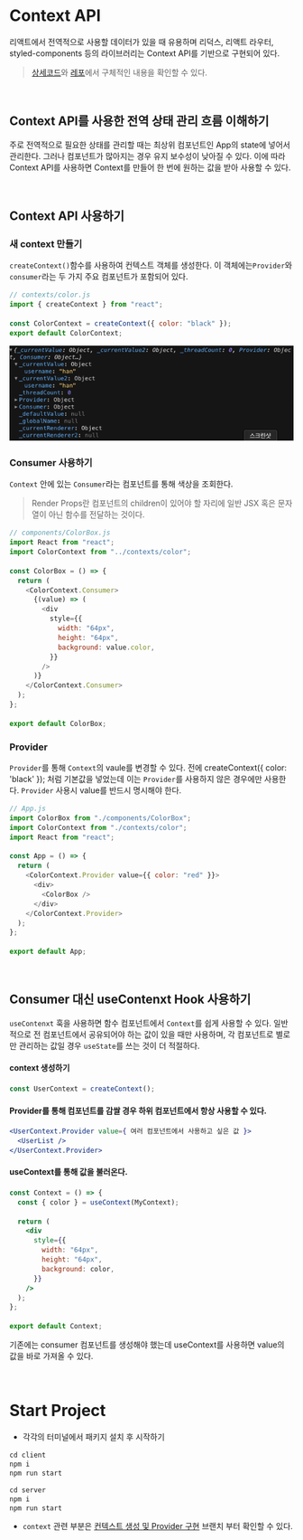 # Context API

리액트에서 전역적으로 사용할 데이터가 있을 때 유용하며 리덕스, 리액트 라우터, styled-components 등의 라이브러리는 Context API를 기반으로 구현되어 있다.

> [상세코드](https://codesandbox.io/s/react-context-api-oro1ix?file=/src/contexts/color.jsx)와 [레포](https://github.com/boyon99/state-management-library/tree/context)에서 구체적인 내용을 확인할 수 있다.

<br/>

## Context API를 사용한 전역 상태 관리 흐름 이해하기

주로 전역적으로 필요한 상태를 관리할 때는 최상위 컴포넌트인 App의 state에 넣어서 관리한다. 그러나 컴포넌트가 많아지는 경우 유지 보수성이 낮아질 수 있다. 이에 따라 Context API를 사용하면 Context를 만들어 한 번에 원하는 값을 받아 사용할 수 있다.

<br/>

## Context API 사용하기

### 새 context 만들기

`createContext()`함수를 사용하여 컨텍스트 객체를 생성한다. 이 객체에는`Provider`와 `consumer`라는 두 가지 주요 컴포넌트가 포함되어 있다.

```js
// contexts/color.js
import { createContext } from "react";

const ColorContext = createContext({ color: "black" });
export default ColorContext;
```

<img src="https://github.com/boyon99/TIL/blob/main/img/context-default.png"/>

### Consumer 사용하기

`Context` 안에 있는 `Consumer`라는 컴포넌트를 통해 색상을 조회한다.

> Render Props란 컴포넌트의 children이 있어야 할 자리에 일반 JSX 혹은 문자열이 아닌 함수를 전달하는 것이다.

```js
// components/ColorBox.js
import React from "react";
import ColorContext from "../contexts/color";

const ColorBox = () => {
  return (
    <ColorContext.Consumer>
      {(value) => (
        <div
          style={{
            width: "64px",
            height: "64px",
            background: value.color,
          }}
        />
      )}
    </ColorContext.Consumer>
  );
};

export default ColorBox;
```

### Provider

`Provider`를 통해 `Context`의 vaule를 변경할 수 있다. 전에 createContext({ color: 'black' }); 처럼 기본값을 넣었는데 이는 `Provider`를 사용하지 않은 경우에만 사용한다. `Provider` 사용시 value를 반드시 명시해야 한다.

```js
// App.js
import ColorBox from "./components/ColorBox";
import ColorContext from "./contexts/color";
import React from "react";

const App = () => {
  return (
    <ColorContext.Provider value={{ color: "red" }}>
      <div>
        <ColorBox />
      </div>
    </ColorContext.Provider>
  );
};

export default App;
```

<br/>

## Consumer 대신 useContenxt Hook 사용하기

`useContenxt` 훅을 사용하면 함수 컴포넌트에서 `Context`를 쉽게 사용할 수 있다. 일반적으로 전 컴포넌트에서 공유되어야 하는 값이 있을 때만 사용하며, 각 컴포넌트로 별로만 관리하는 값일 경우 `useState`를 쓰는 것이 더 적절하다.

#### context 생성하기

```js
const UserContext = createContext();
```

#### Provider를 통해 컴포넌트를 감쌀 경우 하위 컴포넌트에서 항상 사용할 수 있다.

```jsx
<UserContext.Provider value={ 여러 컴포넌트에서 사용하고 싶은 값 }>
  <UserList />
</UserContext.Provider>
```

#### useContext를 통해 값을 불러온다.

```jsx
const Context = () => {
  const { color } = useContext(MyContext);

  return (
    <div
      style={{
        width: "64px",
        height: "64px",
        background: color,
      }}
    />
  );
};

export default Context;
```

기존에는 consumer 컴포넌트를 생성해야 했는데 useContext를 사용하면 value의 값을 바로 가져올 수 있다.

<br/>

# Start Project

- 각각의 터미널에서 패키지 설치 후 시작하기

```shell
cd client
npm i
npm run start
```

```shell
cd server
npm i
npm run start
```

- `context` 관련 부분은 [컨텍스트 생성 및 Provider 구현](https://github.com/boyon99/state-management-library/commit/e50baaa07e5c386f24426c1351203433feeba34a) 브랜치 부터 확인할 수 있다.
